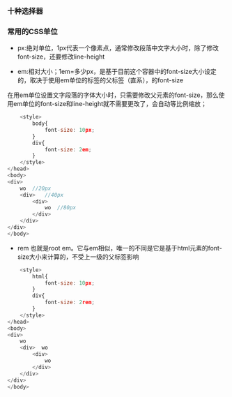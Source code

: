 ### 十种选择器



### 常用的CSS单位
- px:绝对单位，1px代表一个像素点，通常修改段落中文字大小时，除了修改font-size，还要修改line-height

- em:相对大小；1em=多少px，是基于目前这个容器中的font-size大小设定的，取决于使用em单位的标签的父标签（直系），的font-size

在用em单位设置文字段落的字体大小时，只需要修改父元素的font-size，那么使用em单位的font-size和line-height就不需要更改了，会自动等比例缩放；

```js
    <style>
        body{
            font-size: 10px;
        }
        div{
            font-size: 2em;
        }
    </style>
</head>
<body>
<div>
    wo  //20px
    <div>   //40px
        <div>
            wo  //80px
        </div>
    </div>
</div>
</body>

```
- rem
也就是root em。它与em相似，唯一的不同是它是基于html元素的font-size大小来计算的，不受上一级的父标签影响

```js
    <style>
        html{
            font-size: 10px;
        }
        div{
            font-size: 2rem;
        }
    </style>
</head>
<body>
<div>
    wo
    <div>  wo
        <div>
            wo
        </div>
    </div>
</div>
</body>

```
